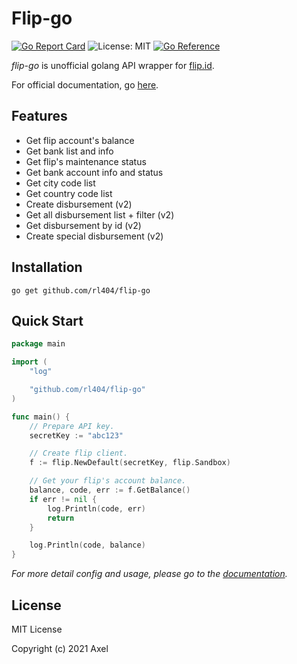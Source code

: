 # Flip-go

[![Go Report Card](https://goreportcard.com/badge/github.com/rl404/flip-go)](https://goreportcard.com/report/github.com/rl404/flip-go)
![License: MIT](https://img.shields.io/github/license/rl404/flip-go.svg)
[![Go Reference](https://pkg.go.dev/badge/github.com/rl404/flip-go.svg)](https://pkg.go.dev/github.com/rl404/flip-go)

_flip-go_ is unofficial golang API wrapper for [flip.id](https://flip.id).

For official documentation, go [here](https://docs.flip.id).

## Features

- Get flip account's balance
- Get bank list and info
- Get flip's maintenance status
- Get bank account info and status
- Get city code list
- Get country code list
- Create disbursement (v2)
- Get all disbursement list + filter (v2)
- Get disbursement by id (v2)
- Create special disbursement (v2)

## Installation

```
go get github.com/rl404/flip-go
```

## Quick Start

```go
package main

import (
	"log"

	"github.com/rl404/flip-go"
)

func main() {
	// Prepare API key.
	secretKey := "abc123"

	// Create flip client.
	f := flip.NewDefault(secretKey, flip.Sandbox)

	// Get your flip's account balance.
	balance, code, err := f.GetBalance()
	if err != nil {
		log.Println(code, err)
		return
	}

	log.Println(code, balance)
}
```

*For more detail config and usage, please go to the [documentation](https://pkg.go.dev/github.com/rl404/flip-go).*

## License

MIT License

Copyright (c) 2021 Axel
